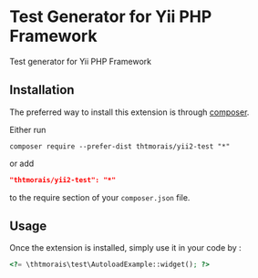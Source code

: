 Test Generator for Yii PHP Framework
=========
Test generator for Yii PHP Framework

Installation
------------

The preferred way to install this extension is through [composer](http://getcomposer.org/download/).

Either run

```shell
composer require --prefer-dist thtmorais/yii2-test "*"
```

or add

```json
"thtmorais/yii2-test": "*"
```

to the require section of your `composer.json` file.


Usage
-----

Once the extension is installed, simply use it in your code by  :

```php
<?= \thtmorais\test\AutoloadExample::widget(); ?>
```